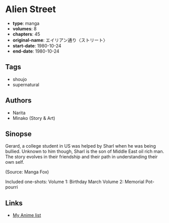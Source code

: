 # Alien Street

-   **type**: manga
-   **volumes**: 8
-   **chapters**: 45
-   **original-name**: エイリアン通り〈ストリート〉
-   **start-date**: 1980-10-24
-   **end-date**: 1980-10-24

## Tags

-   shoujo
-   supernatural

## Authors

-   Narita
-   Minako (Story & Art)

## Sinopse

Gerard, a college student in US was helped by Sharl when he was being bullied. Unknown to him though, Sharl is the son of Middle East oil rich man. The story evolves in their friendship and their path in understanding their own self.

(Source: Manga Fox)

Included one-shots:
Volume 1: Birthday March
Volume 2: Memorial Pot-pourri

## Links

-   [My Anime list](https://myanimelist.net/manga/9151/Alien_Street)
